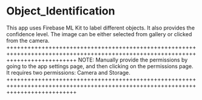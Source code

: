 # Object_Identification
This app uses Firebase ML Kit to label different objects. It also provides the confidence level.
The image can be either selected from gallery or clicked from the camera.
++++++++++++++++++++++++++++++++++++++++++++++++++++++++++++++++++++++++++++++++++++++++++++++++++++++++++++++++++++++++++++++++
NOTE: Manually provide the permissions by going to the app settings page, and then clicking on the permissions page.
It requires two permissions: Camera and Storage.
++++++++++++++++++++++++++++++++++++++++++++++++++++++++++++++++++++++++++++++++++++++++++++++++++++++++++++++++++++++++++++++++
